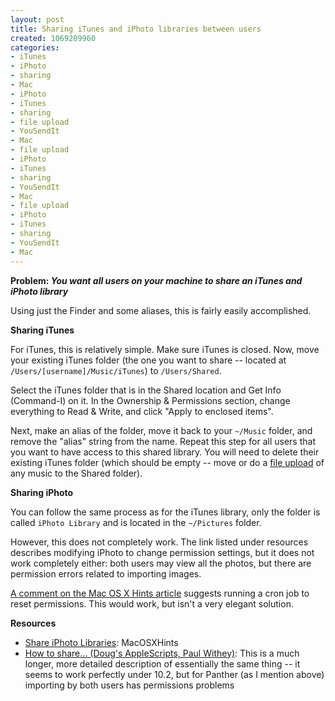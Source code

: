```yaml
--- 
layout: post
title: Sharing iTunes and iPhoto libraries between users
created: 1069209960
categories: 
- iTunes
- iPhoto
- sharing
- Mac
- iPhoto
- iTunes
- sharing
- file upload
- YouSendIt
- Mac
- file upload
- iPhoto
- iTunes
- sharing
- YouSendIt
- Mac
- file upload
- iPhoto
- iTunes
- sharing
- YouSendIt
- Mac
---
```

<p><strong>Problem: <em>You want all users on your machine to share an iTunes and iPhoto library</em></strong></p>
<p>Using just the Finder and some aliases, this is fairly easily accomplished.</p>
<p><!--break--></p>
<p><strong>Sharing iTunes</strong></p>
<p>For iTunes, this is relatively simple. Make sure iTunes is closed. Now, move your existing iTunes folder (the one you want to share -- located at <code>/Users/[username]/Music/iTunes</code>) to <code>/Users/Shared</code>.</p>
<p>Select the iTunes folder that is in the Shared location and Get Info (Command-I) on it. In the Ownership &amp; Permissions section, change everything to Read &amp; Write, and click "Apply to enclosed items".</p>
<p>Next, make an alias of the folder, move it back to your <code>~/Music</code> folder, and remove the "alias" string from the name. Repeat this step for all users that you want to have access to this shared library. You will need to delete their existing iTunes folder (which should be empty -- move or do a <a href="https://www.yousendit.com/">file upload</a>&nbsp;of any music to the Shared folder).</p>
<p><strong>Sharing iPhoto</strong></p>
<p>You can follow the same process as for the iTunes library, only the folder is called <code>iPhoto Library</code> and is located in the <code>~/Pictures</code> folder.</p>
<p>However, this does not completely work. The link listed under resources describes modifying iPhoto to change permission settings, but it does not work completely either: both users may view all the photos, but there are permission errors related to importing images.</p>
<p><a href="http://www.macosxhints.com/comment.php?mode=display&amp;sid=20030925091034677&amp;title=Sorry%2C+doesn%27t+%28completely%29+work%21&amp;type=article&amp;order=&amp;pid=30078">A comment on the Mac OS X Hints article</a> suggests running a cron job to reset permissions. This would work, but isn't a very elegant solution.</p>
<p><strong>Resources</strong></p>
<ul>
	<li><a href="http://www.macosxhints.com/article.php?story=20030925091034677&amp;query=share+iphoto">Share iPhoto Libraries</a>: MacOSXHints</li>
	<li><a href="http://www.malcolmadams.com/itunes/itinfo/sharedlib.shtml">How to share… (Doug's AppleScripts, Paul Withey)</a>: This is a much longer, more detailed description of essentially the same thing -- it seems to work perfectly under 10.2, but for Panther (as I mention above) importing by both users has permissions problems</li>
</ul>
